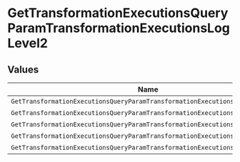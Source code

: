 # GetTransformationExecutionsQueryParamTransformationExecutionsLogLevel2


## Values

| Name                                                                          | Value                                                                         |
| ----------------------------------------------------------------------------- | ----------------------------------------------------------------------------- |
| `GetTransformationExecutionsQueryParamTransformationExecutionsLogLevel2Debug` | debug                                                                         |
| `GetTransformationExecutionsQueryParamTransformationExecutionsLogLevel2Info`  | info                                                                          |
| `GetTransformationExecutionsQueryParamTransformationExecutionsLogLevel2Warn`  | warn                                                                          |
| `GetTransformationExecutionsQueryParamTransformationExecutionsLogLevel2Error` | error                                                                         |
| `GetTransformationExecutionsQueryParamTransformationExecutionsLogLevel2Fatal` | fatal                                                                         |